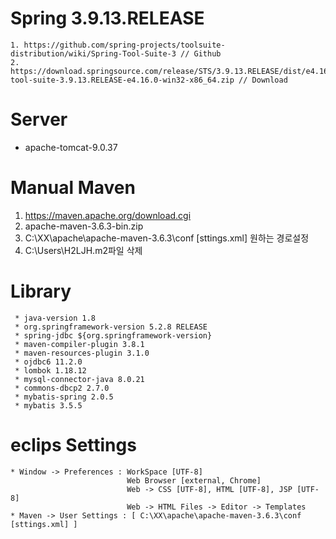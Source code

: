 # Spring 3.9.13.RELEASE
    1. https://github.com/spring-projects/toolsuite-distribution/wiki/Spring-Tool-Suite-3 // Github
    2. https://download.springsource.com/release/STS/3.9.13.RELEASE/dist/e4.16/spring-tool-suite-3.9.13.RELEASE-e4.16.0-win32-x86_64.zip // Download
    
# Server
* apache-tomcat-9.0.37

# Manual Maven
   1. https://maven.apache.org/download.cgi
   2. apache-maven-3.6.3-bin.zip
   3. C:\XX\apache\apache-maven-3.6.3\conf [sttings.xml]
        <localRepository> 원하는 경로설정 </localRepository>
        </settings>
   4. C:\Users\H2LJH\.m2파일 삭제

# Library
     * java-version 1.8
     * org.springframework-version 5.2.8 RELEASE
     * spring-jdbc ${org.springframework-version}
     * maven-compiler-plugin 3.8.1
     * maven-resources-plugin 3.1.0
     * ojdbc6 11.2.0
     * lombok 1.18.12
     * mysql-connector-java 8.0.21
     * commons-dbcp2 2.7.0
     * mybatis-spring 2.0.5
     * mybatis 3.5.5

# eclips Settings
    * Window -> Preferences : WorkSpace [UTF-8]
                              Web Browser [external, Chrome]
                              Web -> CSS [UTF-8], HTML [UTF-8], JSP [UTF-8]
                              Web -> HTML Files -> Editor -> Templates
    * Maven -> User Settings : [ C:\XX\apache\apache-maven-3.6.3\conf [sttings.xml] ]
